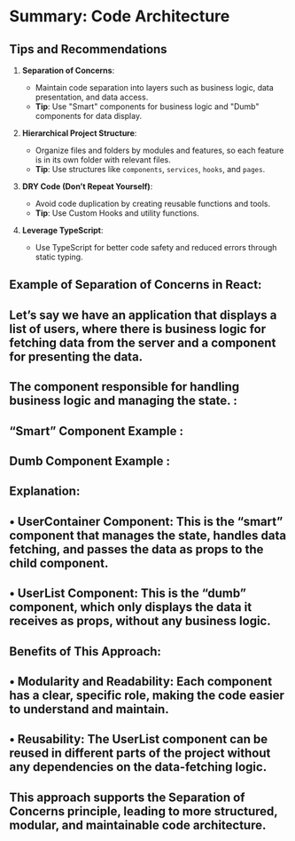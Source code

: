 # Summary: Code Architecture

## Tips and Recommendations
1. **Separation of Concerns**:
   - Maintain code separation into layers such as business logic, data presentation, and data access.
   - **Tip**: Use "Smart" components for business logic and "Dumb" components for data display.

2. **Hierarchical Project Structure**:
   - Organize files and folders by modules and features, so each feature is in its own folder with relevant files.
   - **Tip**: Use structures like `components`, `services`, `hooks`, and `pages`.

3. **DRY Code (Don’t Repeat Yourself)**:
   - Avoid code duplication by creating reusable functions and tools.
   - **Tip**: Use Custom Hooks and utility functions.

4. **Leverage TypeScript**:
   - Use TypeScript for better code safety and reduced errors through static typing.


## Example of Separation of Concerns in React:

## Let’s say we have an application that displays a list of users, where there is business logic for fetching data from the server and a component for presenting the data.

## The component responsible for handling business logic and managing the state. : 

## “Smart” Component Example :

<!-- import React, { useState, useEffect } from 'react';
import UserList from './UserList';
import { fetchUsers } from '../services/userService';

const UserContainer: React.FC = () => {
  const [users, setUsers] = useState<string[]>([]);
  const [loading, setLoading] = useState<boolean>(true);

  useEffect(() => {
    fetchUsers().then((data) => {
      setUsers(data);
      setLoading(false);
    });
  }, []);

  if (loading) {
    return <div>Loading...</div>;
  }

  return <UserList users={users} />;
}; -->

<!-- export default UserContainer; -->


## Dumb Component Example : 

<!-- import React from 'react';

type UserListProps = {
  users: string[];
};

const UserList: React.FC<UserListProps> = ({ users }) => {
  return (
    <ul>
      {users.map((user, index) => (
        <li key={index}>{user}</li>
      ))}
    </ul>
  );
};

export default UserList; -->




## Explanation:

## 	•	UserContainer Component: This is the “smart” component that manages the state, handles data fetching, and passes the data as props to the child component.
## 	•	UserList Component: This is the “dumb” component, which only displays the data it receives as props, without any business logic.

## Benefits of This Approach:
## 	•	Modularity and Readability: Each component has a clear, specific role, making the code easier to understand and maintain.
## 	•	Reusability: The UserList component can be reused in different parts of the project without any dependencies on the data-fetching logic.

## This approach supports the Separation of Concerns principle, leading to more structured, modular, and maintainable code architecture.